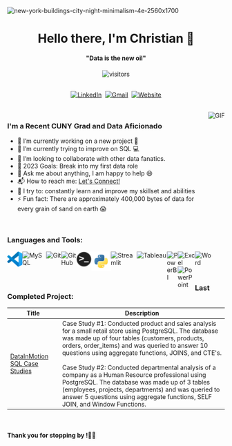   <!-- [![Matrix SVG](https://raw.githubusercontent.com/rodrigograca31/rodrigograca31/master/matrix.svg)](https://www.youtube.com/watch?v=SDkAGkd4NLc) -->
<!-- cyberpunk ![bc87e5124f8d2cfe810d403adc96ad01](https://user-images.githubusercontent.com/103148784/228347853-6f82750e-f4ce-4cbb-b419-aabd1def69d9.gif) -->
<!-- ![nyc](https://user-images.githubusercontent.com/103148784/228350087-8d9b3704-1521-45b9-ae68-ff505fe3e0ec.gif) -->
![new-york-buildings-city-night-minimalism-4e-2560x1700](https://user-images.githubusercontent.com/103148784/228442039-9358206b-686f-4ec5-8780-c82194dd2d3d.jpg)
<p>
  <h1 align="center"><b>Hello there, I'm Christian 👋</b></h1>
</p>

<p>
  <h4 align="center"><b>"Data is the new oil"</b></h4>
</p>

<p align="center">
    <img align="center" alt="visitors" src="https://komarev.com/ghpvc/?username=chrisf03" />
</p>

<p align="center">
<br>
<!-- <a href="https://www.facebook.com/smarty.saisumanth"><img src="https://img.shields.io/badge/facebook-%231877F2.svg?&style=for-the-badge&logo=facebook&logoColor=white" alt="Facebook" /></a>&nbsp; --> 
<!-- <a href="https://instagram.com/the.cs.geek?igshid=1mamru7aa53b2"><img src="https://img.shields.io/badge/instagram-%23E4405F.svg?&style=for-the-badge&logo=instagram&logoColor=white" alt="Instagram" /></a>&nbsp; -->
<a href="https://www.linkedin.com/in/chrisf03"><img src="https://img.shields.io/badge/linkedin-%230077B5.svg?&style=for-the-badge&logo=linkedin&logoColor=white" alt="LinkedIn" /></a>&nbsp;
<a href="mailto:fernandez.christian13@gmail.com"><img src="https://img.shields.io/badge/gmail-%23D14836.svg?&style=for-the-badge&logo=google&logoColor=white" alt="Gmail"/></a>&nbsp;
<a href="https://chrisf03.github.io/"><img alt="Website" src="https://img.shields.io/badge/Portfolio-lightblue.svg?&style=for-the-badge&logo=github&logoColor=black"></a>
</p>

<br>

<img align="right" height="270px" alt="GIF" src="https://i.pinimg.com/originals/e4/26/70/e426702edf874b181aced1e2fa5c6cde.gif" />

### I'm a Recent CUNY Grad and Data Aficionado
- 🔭 I’m currently working on a new project 🚧
- 🌱 I’m currently trying to improve on SQL 💻
- 👯 I’m looking to collaborate with other data fanatics. 
- 🥅 2023 Goals: Break into my first data role 
- 💬 Ask me about anything, I am happy to help :smile:
- 📬 How to reach me: [Let's Connect!](https://www.linkedin.com/in/chrisf03/)
- 🧗 I try to: constantly learn and improve my skillset and abilities
- ⚡ Fun fact: There are approximately 400,000 bytes of data for every grain of sand on earth 😱

<br>

### Languages and Tools: 

<img align="left" alt="Visual Studio Code" width="35px" src="https://raw.githubusercontent.com/github/explore/80688e429a7d4ef2fca1e82350fe8e3517d3494d/topics/visual-studio-code/visual-studio-code.png" />
<!-- <img align="left" alt="SQL" width="85px" src="https://cdn.svgporn.com/logos/sqlite.svg" /> -->
<img align="left" alt="MySQL" width="55px" src="https://cdn.svgporn.com/logos/mysql.svg" />
<img align="left" alt="Git" width="35px" src="https://cdn.svgporn.com/logos/git-icon.svg" />
<img align="left" alt="GitHub" width="35px" src="https://cdn-icons-png.flaticon.com/512/25/25231.png" />
<img align="left" alt="Terminal" width="35px" src="https://raw.githubusercontent.com/github/explore/80688e429a7d4ef2fca1e82350fe8e3517d3494d/topics/terminal/terminal.png" />
<img align="left" alt="Python" width="45px" src="https://raw.githubusercontent.com/github/explore/80688e429a7d4ef2fca1e82350fe8e3517d3494d/topics/python/python.png" />
<img align="left" alt="Streamlit" width="60px" src="https://streamlit.io/images/brand/streamlit-mark-color.svg"
<img align="left" alt="Tableau" width="35px" src="https://i.postimg.cc/mDbptxvS/62e14245eb4d9a9dc054c181.png" />
<img align="left" alt="Tableau" width="70px" src="https://i.postimg.cc/mDbptxvS/62e14245eb4d9a9dc054c181.png" />
<img align="left" alt="PowerBI" width="25px" src="https://cdn.svgporn.com/logos/microsoft-power-bi.svg" />
<img align="left" alt="Excel" width="40px" src="https://upload.wikimedia.org/wikipedia/commons/thumb/3/34/Microsoft_Office_Excel_%282019%E2%80%93present%29.svg/2203px-Microsoft_Office_Excel_%282019%E2%80%93present%29.svg.png" />
<img align="left" alt="Word" width="40px" src="https://upload.wikimedia.org/wikipedia/commons/thumb/f/fd/Microsoft_Office_Word_%282019%E2%80%93present%29.svg/1101px-Microsoft_Office_Word_%282019%E2%80%93present%29.svg.png" />
<img align="left" alt="PowerPoint" width="40px" src="https://upload.wikimedia.org/wikipedia/commons/thumb/0/0d/Microsoft_Office_PowerPoint_%282019%E2%80%93present%29.svg/640px-Microsoft_Office_PowerPoint_%282019%E2%80%93present%29.svg.png" />
<!-- <img align="left" alt="Pt" width="40px" src="https://i.postimg.cc/mDbptxvS/62e14245eb4d9a9dc054c181.png" /> -->
<br>
<br>
<br>

<h3 align="left"><b>Last Completed Project: </b></h4>

|Title|Description|
|-----|-----------|
|[DataInMotion SQL Case Studies](https://github.com/ChrisF03/Portfolio-Projects/tree/main/Projects/dataInMotion%20Case%20Studies#)|Case Study #1:  Conducted product and sales analysis for a small retail store using PostgreSQL. The database was made up of four tables (customers, products, orders, order_items) and was queried to answer 10 questions using aggregate functions, JOINS, and CTE's.<br><br>Case Study #2: Conducted departmental analysis of a company as a Human Resource professional using PostgreSQL. The database was made up of 3 tables (employees, projects, departments) and was queried to answer 5 questions using aggregate functions, SELF JOIN, and Window Functions.|

<br>
<h4 align="left">Thank you for stopping by !🙏🏼</h4>
<!-- ⭐️ From [Christian](https://github.com/chrisf03) -->

<!-- <h1 align="center">Hi 👋, I'm Christian</h1>
<h3 align="center">A passionate data enthusiast from Brooklyn, NY</h3>

<p align="left"> <img src="https://komarev.com/ghpvc/?username=chrisf03&label=Profile%20views&color=0e75b6&style=flat" alt="chrisf03" /> </p>

- 🔭 I’m currently working on [this project](google.com)

<h3 align="left">Connect with me:</h3>
<p align="left">
</p>

<h3 align="left">Languages and Tools:</h3>
<p align="left"> <a href="https://www.mysql.com/" target="_blank" rel="noreferrer"> <img src="https://raw.githubusercontent.com/devicons/devicon/master/icons/mysql/mysql-original-wordmark.svg" alt="mysql" width="40" height="40"/> </a> <a href="https://pandas.pydata.org/" target="_blank" rel="noreferrer"> <img src="https://raw.githubusercontent.com/devicons/devicon/2ae2a900d2f041da66e950e4d48052658d850630/icons/pandas/pandas-original.svg" alt="pandas" width="40" height="40"/> </a> <a href="https://www.python.org" target="_blank" rel="noreferrer"> <img src="https://raw.githubusercontent.com/devicons/devicon/master/icons/python/python-original.svg" alt="python" width="40" height="40"/> </a> <a href="https://scikit-learn.org/" target="_blank" rel="noreferrer"> <img src="https://upload.wikimedia.org/wikipedia/commons/0/05/Scikit_learn_logo_small.svg" alt="scikit_learn" width="40" height="40"/> </a> <a href="https://seaborn.pydata.org/" target="_blank" rel="noreferrer"> <img src="https://seaborn.pydata.org/_images/logo-mark-lightbg.svg" alt="seaborn" width="40" height="40"/> </a> <a href="https://www.sqlite.org/" target="_blank" rel="noreferrer"> <img src="https://www.vectorlogo.zone/logos/sqlite/sqlite-icon.svg" alt="sqlite" width="40" height="40"/> </a> </p>

<p>&nbsp;<img align="center" src="https://github-readme-stats.vercel.app/api?username=chrisf03&hide=issues,prs,contribs&show_icons=true&locale=en" alt="chrisf03" /></p>

<p><img align="center" src="https://github-readme-streak-stats.herokuapp.com/?user=chrisf03&" alt="chrisf03" /></p> -->




<!-- Vistor Count <br> -->
<!-- ![Visitor Count](https://profile-counter.glitch.me/chrisf03/count.svg) -->



<!-- GitHub Streak Stats -->
<!-- [![GitHub Streak](https://github-readme-streak-stats.herokuapp.com?user=ChrisF03&theme=tokyonight&fire=EB5454)](https://git.io/streak-stats) -->









<!--
**ChrisF03/ChrisF03** is a ✨ _special_ ✨ repository because its `README.md` (this file) appears on your GitHub profile.

Here are some ideas to get you started:

- 🔭 I’m currently working on ...
- 🌱 I’m currently learning ...
- 👯 I’m looking to collaborate on ...
- 🤔 I’m looking for help with ...
- 💬 Ask me about ...
- 📫 How to reach me: ...
- 😄 Pronouns: ...
- ⚡ Fun fact: ...
--> 

